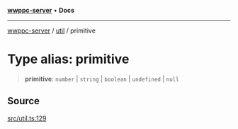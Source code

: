 [**wwppc-server**](../../README.md) • **Docs**

***

[wwppc-server](../../modules.md) / [util](../README.md) / primitive

# Type alias: primitive

> **primitive**: `number` \| `string` \| `boolean` \| `undefined` \| `null`

## Source

[src/util.ts:129](https://github.com/WWPPC/WWPPC-server/blob/db20055e35fd52dcfa5e227481f94ec317e29b6f/src/util.ts#L129)
